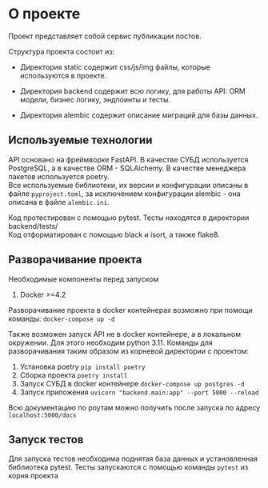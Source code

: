 # О проекте


Проект представляет собой сервис публикации постов.

Структура проекта состоит из: 

- Директория static содержит css/js/img файлы, которые используются в проекте.

- Директория backend содержит всю логику, для работы API: ORM модели, бизнес логику,
эндпоинты и тесты.

- Директория alembic содержит описание миграций для базы данных. 


## Используемые технологии


API основано на фреймворке FastAPI. В качестве СУБД используется PostgreSQL, 
а в качестве ORM - SQLAlchemy. 
В качестве менеджера пакетов используется poetry.  
Все используемые библиотеки, их версии и конфигурации описаны в файле `pyproject.toml`, 
за исключением конфигурации alembic - она описана в файле `alembic.ini`.  

Код протестирован с помощью pytest. Тесты находятся в директории backend/tests/  
Код отформатирован с помощью black и isort, а также flake8. 


## Разворачивание проекта

Необходимые компоненты перед запуском
1. Docker >=4.2

Разворачивание проекта в docker контейнерах возможно при помощи команды:
`docker-compose up -d`

Также возможен запуск API не в docker контейнере, а в локальном окружении.
Для этого необходим python 3.11.
Команды для разворачивания таким образом из корневой директории с проектом:
1. Установка poetry `pip install poetry`
2. Сборка проекта `poetry install`
3. Запуск СУБД в docker контейнере `docker-compose up postgres -d`
4. Запуск приложения `uvicorn "backend.main:app" --port 5000 --reload`

Всю документацию по роутам можно получить после запуска по адресу `localhost:5000/docs`


## Запуск тестов

Для запуска тестов необходима поднятая база данных и установленная библиотека pytest.
Тесты запускаются с помощью команды `pytest` из корня проекта

